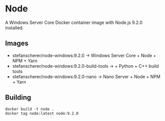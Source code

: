 # Node

A Windows Server Core Docker container image with Node.js 9.2.0 installed.

## Images

- stefanscherer/node-windows:9.2.0 -> Windows Server Core + Node + NPM + Yarn
- stefanscherer/node-windows:9.2.0-build-tools -> + Python + C++ build tools
- stefanscherer/node-windows:9.2.0-nano -> Nano Server + Node + NPM + Yarn

## Building

```
docker build -t node .
docker tag node:latest node:9.2.0
```
